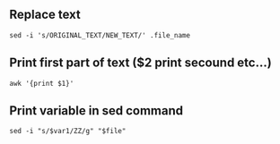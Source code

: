 ## Replace text

```
sed -i 's/ORIGINAL_TEXT/NEW_TEXT/' .file_name
```

## Print first part of text ($2 print secound etc...)
```
awk '{print $1}'
```

## Print variable in sed command
```
sed -i "s/$var1/ZZ/g" "$file"
```
